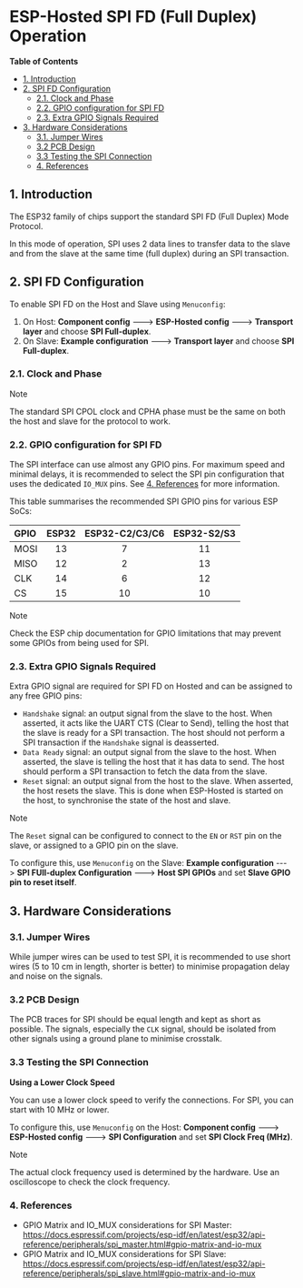 # ESP-Hosted SPI FD (Full Duplex) Operation

**Table of Contents**

- [1. Introduction](#1-introduction)
- [2. SPI FD Configuration](#2-spi-fd-configuration)
  - [2.1. Clock and Phase](#21-clock-and-phase)
  - [2.2. GPIO configuration for SPI FD](#22-gpio-configuration-for-spi-fd)
  - [2.3. Extra GPIO Signals Required](#23-extra-gpio-signals-required)
- [3. Hardware Considerations](#3-hardware-considerations)
  - [3.1. Jumper Wires](#31-jumper-wires)
  - [3.2 PCB Design](#32-pcb-design)
  - [3.3 Testing the SPI Connection](#33-testing-the-spi-connection)
  - [4. References](#4-references)

## 1. Introduction

The ESP32 family of chips support the standard SPI FD (Full Duplex)
Mode Protocol.

In this mode of operation, SPI uses 2 data lines to transfer data to
the slave and from the slave at the same time (full duplex) during an
SPI transaction.

## 2. SPI FD Configuration

To enable SPI FD on the Host and Slave using `Menuconfig`:

1. On Host: **Component config** ---> **ESP-Hosted config** --->
   **Transport layer** and choose **SPI Full-duplex**.
2. On Slave: **Example configuration** ---> **Transport layer** and
   choose **SPI Full-duplex**.

### 2.1. Clock and Phase

> [!NOTE]
> The standard SPI CPOL clock and CPHA phase must be the same on both
> the host and slave for the protocol to work.

### 2.2. GPIO configuration for SPI FD

The SPI interface can use almost any GPIO pins. For maximum speed and
minimal delays, it is recommended to select the SPI pin configuration
that uses the dedicated `IO_MUX` pins. See
[4. References](#4-references) for more information.

This table summarises the recommended SPI GPIO pins for various ESP SoCs:

| GPIO | ESP32 | ESP32-C2/C3/C6 | ESP32-S2/S3 |
| :--- |  :--: |           :--: |        :--: |
| MOSI |    13 |              7 |          11 |
| MISO |    12 |              2 |          13 |
| CLK  |    14 |              6 |          12 |
| CS   |    15 |             10 |          10 |

> [!NOTE]
> Check the ESP chip documentation for GPIO limitations that may
> prevent some GPIOs from being used for SPI.

### 2.3. Extra GPIO Signals Required

Extra GPIO signal are required for SPI FD on Hosted and can be
assigned to any free GPIO pins:

- `Handshake` signal: an output signal from the slave to the
  host. When asserted, it acts like the UART CTS (Clear to Send),
  telling the host that the slave is ready for a SPI transaction. The
  host should not perform a SPI transaction if the `Handshake` signal
  is deasserted.
- `Data Ready` signal: an output signal from the slave to the
  host. When asserted, the slave is telling the host that it has data
  to send. The host should perform a SPI transaction to fetch the data
  from the slave.
- `Reset` signal: an output signal from the host to the slave. When
  asserted, the host resets the slave. This is done when ESP-Hosted is
  started on the host, to synchronise the state of the host and slave.

> [!NOTE]
> The `Reset` signal can be configured to connect to the `EN` or `RST`
> pin on the slave, or assigned to a GPIO pin on the slave.
>
> To configure this, use `Menuconfig` on the Slave: **Example
> configuration** ---> **SPI FUll-duplex Configuration** ---> **Host
> SPI GPIOs** and set **Slave GPIO pin to reset itself**.


## 3. Hardware Considerations

### 3.1. Jumper Wires

While jumper wires can be used to test SPI, it is recommended to use
short wires (5 to 10 cm in length, shorter is better) to
minimise propagation delay and noise on the signals.

### 3.2 PCB Design

The PCB traces for SPI should be equal length and kept as short as
possible. The signals, especially the `CLK` signal, should be isolated
from other signals using a ground plane to minimise crosstalk.

### 3.3 Testing the SPI Connection

**Using a Lower Clock Speed**

You can use a lower clock speed to verify the connections. For SPI,
you can start with 10 MHz or lower.

To configure this, use `Menuconfig` on the Host: **Component
config** ---> **ESP-Hosted config** ---> **SPI Configuration**
and set **SPI Clock Freq (MHz)**.

> [!NOTE]
> The actual clock frequency used is determined by the hardware. Use
> an oscilloscope to check the clock frequency.

### 4. References

- GPIO Matrix and IO_MUX considerations for SPI Master: https://docs.espressif.com/projects/esp-idf/en/latest/esp32/api-reference/peripherals/spi_master.html#gpio-matrix-and-io-mux
- GPIO Matrix and IO_MUX considerations for SPI Slave: https://docs.espressif.com/projects/esp-idf/en/latest/esp32/api-reference/peripherals/spi_slave.html#gpio-matrix-and-io-mux
